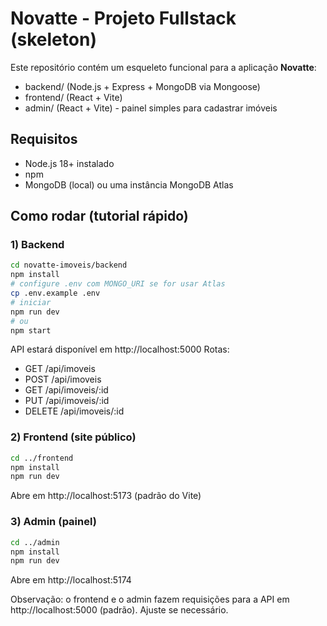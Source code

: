 # Novatte - Projeto Fullstack (skeleton)

Este repositório contém um esqueleto funcional para a aplicação **Novatte**:
- backend/ (Node.js + Express + MongoDB via Mongoose)
- frontend/ (React + Vite)
- admin/ (React + Vite) - painel simples para cadastrar imóveis

## Requisitos
- Node.js 18+ instalado
- npm
- MongoDB (local) ou uma instância MongoDB Atlas

## Como rodar (tutorial rápido)

### 1) Backend
```bash
cd novatte-imoveis/backend
npm install
# configure .env com MONGO_URI se for usar Atlas
cp .env.example .env
# iniciar
npm run dev
# ou
npm start
```
API estará disponível em http://localhost:5000
Rotas:
- GET /api/imoveis
- POST /api/imoveis
- GET /api/imoveis/:id
- PUT /api/imoveis/:id
- DELETE /api/imoveis/:id

### 2) Frontend (site público)
```bash
cd ../frontend
npm install
npm run dev
```
Abre em http://localhost:5173 (padrão do Vite)

### 3) Admin (painel)
```bash
cd ../admin
npm install
npm run dev
```
Abre em http://localhost:5174

Observação: o frontend e o admin fazem requisições para a API em http://localhost:5000 (padrão). Ajuste se necessário.

